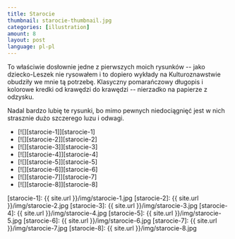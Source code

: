 ```yaml
---
title: Starocie
thumbnail: starocie-thumbnail.jpg
categories: [illustration]
amount: 8
layout: post
language: pl-pl
---
```


To właściwie dosłownie jedne z pierwszych moich rysunków -- jako dziecko-Leszek nie rysowałem i to dopiero wykłady na Kulturoznawstwie obudziły we mnie tą potrzebę. Klasyczny pomarańczowy długopis i kolorowe kredki od krawędzi do krawędzi -- nierzadko na papierze z odzysku.

Nadal bardzo lubię te rysunki, bo mimo pewnych niedociągnięć jest w nich strasznie dużo szczerego luzu i odwagi.

* [![][starocie-1]][starocie-1]
* [![][starocie-2]][starocie-2]
* [![][starocie-3]][starocie-3]
* [![][starocie-4]][starocie-4]
* [![][starocie-5]][starocie-5]
* [![][starocie-6]][starocie-6]
* [![][starocie-7]][starocie-7]
* [![][starocie-8]][starocie-8]

[starocie-1]: {{ site.url }}/img/starocie-1.jpg
[starocie-2]: {{ site.url }}/img/starocie-2.jpg
[starocie-3]: {{ site.url }}/img/starocie-3.jpg
[starocie-4]: {{ site.url }}/img/starocie-4.jpg
[starocie-5]: {{ site.url }}/img/starocie-5.jpg
[starocie-6]: {{ site.url }}/img/starocie-6.jpg
[starocie-7]: {{ site.url }}/img/starocie-7.jpg
[starocie-8]: {{ site.url }}/img/starocie-8.jpg